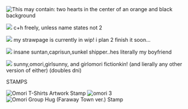 


  
<img src="https://i.pinimg.com/736x/62/5a/cb/625acb9c39169a084d6220ec9b001186.jpg" alt="This may contain: two hearts in the center of an orange and black background"/>

<img src="https://i.imgur.com/mStrS2I.gif"> c+h freely, unless name states not 2

<img src="https://i.imgur.com/J6G8yzv.gif">  my strawpage is currently in wip! i plan 2 finish it soon...

<img src="https://i.imgur.com/mStrS2I.gif"> insane suntan,caprisun,sunkel shipper..hes literally my boyfriend

<img src="https://i.imgur.com/J6G8yzv.gif"> sunny,omori,girlsunny, and girlomori fictionkin! (and lierally any other version of either) (doubles dni)



STAMPS

<img src="https://submissions.buzzly.art/IMAGE/8a4c0719-7936-43ed-94c8-3ae514b3d3b4_5f8e0c96-d27a-448e-a955-4c65d22c5130.png" id="submission_content" alt="Omori T-Shirts Artwork Stamp" class="shadow-2xl rounded-sm z-0 object-cover max-h-xl cursor-zoom-in"> <img alt="omori 3" referrerpolicy="same-origin" src="https://images-wixmp-ed30a86b8c4ca887773594c2.wixmp.com/f/35c46edd-7ac5-46d2-a647-2f3d9cc54ccd/d9m4pjr-9bc9497a-db3f-4ce4-b33b-e87352211305.gif?token=eyJ0eXAiOiJKV1QiLCJhbGciOiJIUzI1NiJ9.eyJzdWIiOiJ1cm46YXBwOjdlMGQxODg5ODIyNjQzNzNhNWYwZDQxNWVhMGQyNmUwIiwiaXNzIjoidXJuOmFwcDo3ZTBkMTg4OTgyMjY0MzczYTVmMGQ0MTVlYTBkMjZlMCIsIm9iaiI6W1t7InBhdGgiOiJcL2ZcLzM1YzQ2ZWRkLTdhYzUtNDZkMi1hNjQ3LTJmM2Q5Y2M1NGNjZFwvZDltNHBqci05YmM5NDk3YS1kYjNmLTRjZTQtYjMzYi1lODczNTIyMTEzMDUuZ2lmIn1dXSwiYXVkIjpbInVybjpzZXJ2aWNlOmZpbGUuZG93bmxvYWQiXX0.91JvrClNHbZshdhrwK4tQJqw7IiZy0gR7dEqubmTvek" style="" title="omori 3"> <img src="https://submissions.buzzly.art/IMAGE/da402a21-7ac5-4589-89b9-4e9b341100dc_af5858b7-7d30-41ac-ab7d-2f49b1c1d45e.gif" id="submission_content" alt="Omori Group Hug (Faraway Town ver.) Stamp" class="shadow-2xl rounded-sm z-0 object-cover max-h-xl cursor-zoom-in"> 
<!--
**remythesilliest/remythesilliest** is a ✨ _special_ ✨ repository because its `README.md` (this file) appears on your GitHub profile.


